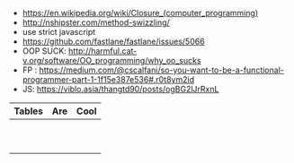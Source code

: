 
- https://en.wikipedia.org/wiki/Closure_(computer_programming)
- http://nshipster.com/method-swizzling/
- use strict javascript
- https://github.com/fastlane/fastlane/issues/5066
- OOP SUCK: http://harmful.cat-v.org/software/OO_programming/why_oo_sucks
- FP : https://medium.com/@cscalfani/so-you-want-to-be-a-functional-programmer-part-1-1f15e387e536#.r0t8ym2id
- JS: https://viblo.asia/thangtd90/posts/ogBG2lJrRxnL


| Tables                       |      Are                          |  Cool                     |
|------------------------------|-----------------------------------|---------------------------|
|                              |                                   |                           |
|                              |                                   |                           |
|                              |                                   |                           |
|                              |                                   |                           |
|                              |                                   |                           |
|                              |                                   |                           |
|                              |                                   |                           |
|                              |                                   |                           |
|                              |                                   |                           |
|                              |                                   |                           |

